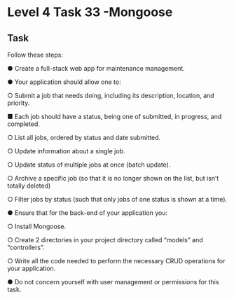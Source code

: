 # Level 4 Task 33 -Mongoose

## Task

Follow these steps:

● Create a full-stack web app for maintenance management.

● Your application should allow one to:

○ Submit a job that needs doing, including its description, location, and priority.

■ Each job should have a status, being one of submitted, in progress, and completed.

○ List all jobs, ordered by status and date submitted.

○ Update information about a single job.

○ Update status of multiple jobs at once (batch update).

○ Archive a specific job (so that it is no longer shown on the list, but isn’t totally deleted)

○ Filter jobs by status (such that only jobs of one status is shown at a time).

● Ensure that for the back-end of your application you:

○ Install Mongoose.

○ Create 2 directories in your project directory called “models” and “controllers”.

○ Write all the code needed to perform the necessary CRUD operations for your application.

● Do not concern yourself with user management or permissions for this task.
